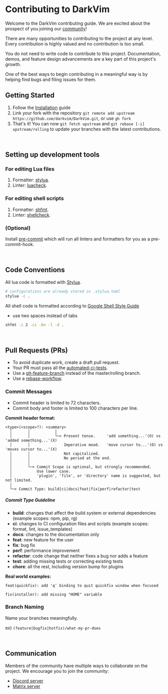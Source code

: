 # Contributing to DarkVim

Welcome to the DarkVim contributing guide. We are excited about the prospect of you joining our [community](https://github.com/darkvim/DarkVim/graphs/contributors)!

There are many opportunities to contributing to the project at any level. Every contribution is highly valued and no contribution is too small.

You do not need to write code to contribute to this project. Documentation, demos, and feature design advancements are a key part of this project's growth.

One of the best ways to begin contributing in a meaningful way is by helping find bugs and filing issues for them.

## Getting Started

1. Follow the [Installation](https://www.darkvim.org/01-installing.html) guide
2. Link your fork with the repository `git remote add upstream https://github.com/darkvim/DarkVim.git`, or use `gh fork`
3. That's it! You can now `git fetch upstream` and `git rebase [-i] upstream/rolling` to update your branches with the latest contributions.

<br />

## Setting up development tools

### For editing Lua files

1. Formatter: [stylua](https://github.com/johnnymorganz/stylua#installation).
2. Linter:  [luacheck](https://github.com/luarocks/luacheck).

### For editing shell scripts

1. Formatter: [shfmt](https://github.com/mvdan/sh#shfmt).
2. Linter: [shellcheck](https://github.com/koalaman/shellcheck).

### (Optional)

Install [pre-commit](https://github.com/pre-commit/pre-commit) which will run all linters and formatters for you as a pre-commit-hook.

<br />

## Code Conventions

All lua code is formatted with [Stylua](https://github.com/JohnnyMorganz/StyLua).
```bash
# configurations are already stored in .stylua.toml
stylua -c .
```

All shell code is formatted according to [Google Shell Style Guide](https://google.github.io/styleguide/shellguide.html)
* use two spaces instead of tabs
```bash
shfmt -i 2 -ci -bn -l -d .
```

<br />

## Pull Requests (PRs)

- To avoid duplicate work, create a draft pull request.
- Your PR must pass all the [automated-ci-tests](https://github.com/neovim/neovim/actions).
- Use a [git-feature-branch](https://www.atlassian.com/git/tutorials/comparing-workflows) instead of the master/rolling branch.
- Use a [rebase-workflow](http://git-scm.com/book/en/v2/Git-Branching-Rebasing).

### Commit Messages
* Commit header is limited to 72 characters.
* Commit body and footer is limited to 100 characters per line.

**Commit header format:**
```
<type>(<scope>?): <summary>
  │       │           │
  │       │           └─> Present tense.     'add something...'(O) vs 'added something...'(X)
  │       │               Imperative mood.   'move cursor to...'(O) vs 'moves cursor to...'(X)
  │       │               Not capitalized.
  │       │               No period at the end.
  │       │
  │       └─> Commit Scope is optional, but strongly recommended.
  │           Use lower case.
  │           'plugin', 'file', or 'directory' name is suggested, but not limited.
  │
  └─> Commit Type: build|ci|docs|feat|fix|perf|refactor|test
```

##### Commit Type Guideline

* **build**: changes that affect the build system or external dependencies (example scopes: npm, pip, rg)
* **ci**: changes to CI configuration files and scripts (example scopes: format, lint, issue_templates)
* **docs**: changes to the documentation only
* **feat**: new feature for the user
* **fix**: bug fix
* **perf**: performance improvement
* **refactor**: code change that neither fixes a bug nor adds a feature
* **test**: adding missing tests or correcting existing tests
* **chore**: all the rest, including version bump for plugins

**Real world examples:**
```
feat(quickfix): add 'q' binding to quit quickfix window when focused
```
```
fix(installer): add missing "HOME" variable
```


### Branch Naming

Name your branches meaningfully.

ex)
```(feature|bugfix|hotfix)/what-my-pr-does```

<br />

## Communication

Members of the community have multiple ways to collaborate on the project.
We encourage you to join the community:
- [Discord server](https://discord.gg/Xb9B4Ny)
- [Matrix server](https://matrix.to/#/#atmachine-neovim:matrix.org)
